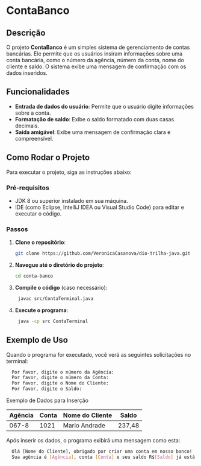# ContaBanco

## Descrição

O projeto **ContaBanco** é um simples sistema de gerenciamento de contas bancárias. Ele permite que os usuários insiram informações sobre uma conta bancária, como o número da agência, número da conta, nome do cliente e saldo. O sistema exibe uma mensagem de confirmação com os dados inseridos.

## Funcionalidades

- **Entrada de dados do usuário**: Permite que o usuário digite informações sobre a conta.
- **Formatação de saldo**: Exibe o saldo formatado com duas casas decimais.
- **Saída amigável**: Exibe uma mensagem de confirmação clara e compreensível.

## Como Rodar o Projeto

Para executar o projeto, siga as instruções abaixo:

### Pré-requisitos

- JDK 8 ou superior instalado em sua máquina.
- IDE (como Eclipse, IntelliJ IDEA ou Visual Studio Code) para editar e executar o código.

### Passos

1. **Clone o repositório**:
   ```bash
   git clone https://github.com/VeronicaCasanova/dio-trilha-java.git
   ```
2. **Navegue até o diretório do projeto**:
   ```bash
   cd conta-banco
   ```
3. **Compile o código** (caso necessário):
   ```bash
    javac src/ContaTerminal.java
   ```
4. **Execute o programa**:
   ```bash
    java -cp src ContaTerminal
   ```

## Exemplo de Uso
Quando o programa for executado, você verá as seguintes solicitações no terminal:
  ```bash
    Por favor, digite o número da Agência: 
    Por favor, digite o número da Conta: 
    Por favor, digite o Nome do Cliente: 
    Por favor, digite o Saldo:
  ````
Exemplo de Dados para Inserção

| Agência | Conta | Nome do Cliente | Saldo   |
|---------|-------|-----------------|---------|
| 067-8   | 1021  | Mario Andrade    | 237,48  |


Após inserir os dados, o programa exibirá uma mensagem como esta:
  ```bash
    Olá [Nome do Cliente], obrigado por criar uma conta em nosso banco!
    Sua agência é [Agência], conta [Conta] e seu saldo R$[Saldo] já está disponível para saque.
  ````
